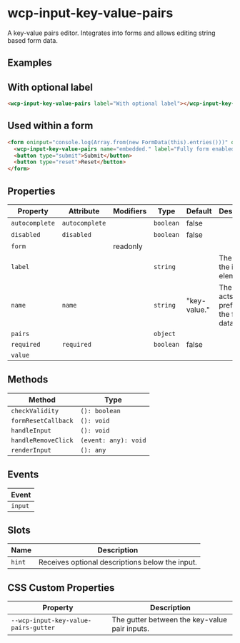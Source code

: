 # wcp-input-key-value-pairs

A key-value pairs editor. Integrates into forms and allows editing string based form data.

## Examples

## With optional label

```html
<wcp-input-key-value-pairs label="With optional label"></wcp-input-key-value-pairs>
```

## Used within a form

```html
<form oninput="console.log(Array.from(new FormData(this).entries()))" onsubmit="console.log(Array.from(new FormData(this).entries()));return false" onreset="console.log('Reset!')">
  <wcp-input-key-value-pairs name="embedded." label="Fully form enabled component"></wcp-input-key-value-pairs>
  <button type="submit">Submit</button>
  <button type="reset">Reset</button>
</form>
```

## Properties

| Property       | Attribute      | Modifiers | Type      | Default      | Description                                      |
|----------------|----------------|-----------|-----------|--------------|--------------------------------------------------|
| `autocomplete` | `autocomplete` |           | `boolean` | false        |                                                  |
| `disabled`     | `disabled`     |           | `boolean` | false        |                                                  |
| `form`         |                | readonly  |           |              |                                                  |
| `label`        |                |           | `string`  |              | The label of the input element.                  |
| `name`         | `name`         |           | `string`  | "key-value." | The name acts as a prefix to the form data keys. |
| `pairs`        |                |           | `object`  |              |                                                  |
| `required`     | `required`     |           | `boolean` | false        |                                                  |
| `value`        |                |           |           |              |                                                  |

## Methods

| Method              | Type                 |
|---------------------|----------------------|
| `checkValidity`     | `(): boolean`        |
| `formResetCallback` | `(): void`           |
| `handleInput`       | `(): void`           |
| `handleRemoveClick` | `(event: any): void` |
| `renderInput`       | `(): any`            |

## Events

| Event   |
|---------|
| `input` |

## Slots

| Name   | Description                                     |
|--------|-------------------------------------------------|
| `hint` | Receives optional descriptions below the input. |

## CSS Custom Properties

| Property                             | Description                                   |
|--------------------------------------|-----------------------------------------------|
| `--wcp-input-key-value-pairs-gutter` | The gutter between the key-value pair inputs. |
